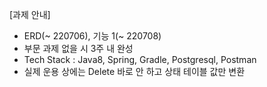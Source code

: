 [과제 안내]
- ERD(~ 220706), 기능 1(~ 220708)
- 부문 과제 없을 시 3주 내 완성
- Tech Stack : Java8, Spring, Gradle, Postgresql, Postman
- 실제 운용 상에는 Delete 바로 안 하고 상태 테이블 값만 변환